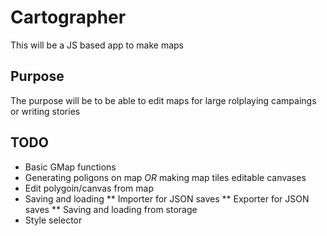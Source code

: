 # Cartographer
This will be a JS based app to make maps

## Purpose
The purpose will be to be able to edit maps for large rolplaying campaings or writing stories

## TODO
* Basic GMap functions
* Generating poligons on map _OR_ making map tiles editable canvases 
* Edit polygoin/canvas from map
* Saving and loading
** Importer for JSON saves
** Exporter for JSON saves
** Saving and loading from storage
* Style selector
